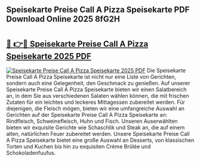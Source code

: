 ## Speisekarte Preise Call A Pizza Speisekarte PDF Download Online 2025 8fG2H

# <h2><a href="http://gc5hhp.nevu.top/?p=Speisekarte+Preise+Call+A+Pizza+Speisekarte">🔗 👉🔴 Speisekarte Preise Call A Pizza Speisekarte 2025 PDF</a></h2>

[![Speisekarte Preise Call A Pizza Speisekarte 2025 PDF](https://i.imgur.com/dBaPXMq.png)](http://gc5hhp.nevu.top/?p=Speisekarte+Preise+Call+A+Pizza+Speisekarte)
Die Speisekarte Preise Call A Pizza Speisekarte ist nicht nur eine Liste von Gerichten, sondern auch eine Gelegenheit, den Geschmack zu genießen. Auf unserer Speisekarte Preise Call A Pizza Speisekarte bieten wir einen Salatbereich an, in dem Sie aus verschiedenen Salaten wählen können, die mit frischen Zutaten für ein leichtes und leckeres Mittagessen zubereitet werden. Für diejenigen, die Fleisch mögen, bieten wir eine umfangreiche Auswahl an Gerichten auf der Speisekarte Preise Call A Pizza Speisekarte an: Rindfleisch, Schweinefleisch, Huhn und Fisch. Unseren Auserwählten bieten wir exquisite Gerichte wie Schaschlik und Steak an, die auf einem alten, natürlichen Feuer zubereitet werden. Unsere Speisekarte Preise Call A Pizza Speisekarte bietet eine große Auswahl an Desserts, von klassischen Torten und Kuchen bis hin zu exquisiten Crème Brûlée und Schokoladenfuufus.
